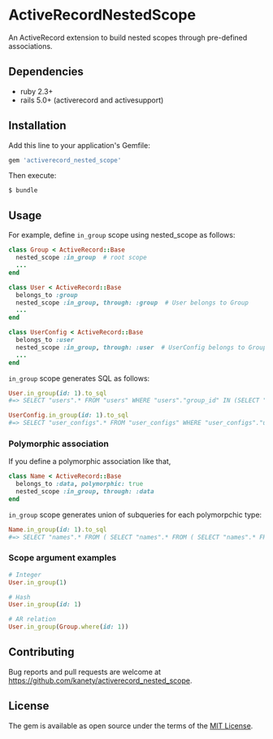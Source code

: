 # ActiveRecordNestedScope

An ActiveRecord extension to build nested scopes through pre-defined associations.

## Dependencies

* ruby 2.3+
* rails 5.0+ (activerecord and activesupport)

## Installation

Add this line to your application's Gemfile:

```ruby
gem 'activerecord_nested_scope'
```

Then execute:

    $ bundle

## Usage

For example, define `in_group` scope using nested_scope as follows:

```ruby
class Group < ActiveRecord::Base
  nested_scope :in_group  # root scope
  ...
end

class User < ActiveRecord::Base
  belongs_to :group
  nested_scope :in_group, through: :group  # User belongs to Group
  ...
end

class UserConfig < ActiveRecord::Base
  belongs_to :user
  nested_scope :in_group, through: :user  # UserConfig belongs to Group through User
  ...
end
```

`in_group` scope generates SQL as follows:

```ruby
User.in_group(id: 1).to_sql
#=> SELECT "users".* FROM "users" WHERE "users"."group_id" IN (SELECT "groups"."id" FROM "groups" WHERE "groups"."id" = 1)

UserConfig.in_group(id: 1).to_sql
#=> SELECT "user_configs".* FROM "user_configs" WHERE "user_configs"."user_id" IN (SELECT "users"."id" FROM "users" WHERE "users"."group_id" IN (SELECT "groups"."id" FROM "groups" WHERE "groups"."id" = 1))
```

### Polymorphic association

If you define a polymorphic association like that,

```ruby
class Name < ActiveRecord::Base
  belongs_to :data, polymorphic: true
  nested_scope :in_group, through: :data
end
```

`in_group` scope generates union of subqueries for each polymorpchic type:

```ruby
Name.in_group(id: 1).to_sql
#=> SELECT "names".* FROM ( SELECT "names".* FROM ( SELECT "names".* FROM ( SELECT "names".* FROM "names" WHERE "names"."data_type" = 'Group' AND "names"."data_id" IN (SELECT "groups"."id" FROM "groups" WHERE "groups"."id" = 1) UNION SELECT "names".* FROM "names" WHERE "names"."data_type" = 'Manager' AND "names"."data_id" IN (SELECT "managers"."id" FROM "managers" WHERE "managers"."id" IN (SELECT "groups"."manager_id" FROM "groups" WHERE "groups"."id" = 1)) ) "names" UNION SELECT "names".* FROM "names" WHERE "names"."data_type" = 'Supervisor' AND "names"."data_id" IN (SELECT "supervisors"."id" FROM "supervisors" WHERE "supervisors"."id" IN (SELECT "managers"."supervisor_id" FROM "managers" WHERE "managers"."id" IN (SELECT "groups"."manager_id" FROM "groups" WHERE "groups"."id" = 1))) ) "names" UNION SELECT "names".* FROM "names" WHERE "names"."data_type" = 'User' AND "names"."data_id" IN (SELECT "users"."id" FROM "users" WHERE "users"."group_id" IN (SELECT "groups"."id" FROM "groups" WHERE "groups"."id" = 1)) ) "names"
```

### Scope argument examples

```ruby
# Integer
User.in_group(1)

# Hash
User.in_group(id: 1)

# AR relation
User.in_group(Group.where(id: 1))
```

## Contributing

Bug reports and pull requests are welcome at https://github.com/kanety/activerecord_nested_scope.

## License

The gem is available as open source under the terms of the [MIT License](http://opensource.org/licenses/MIT).
